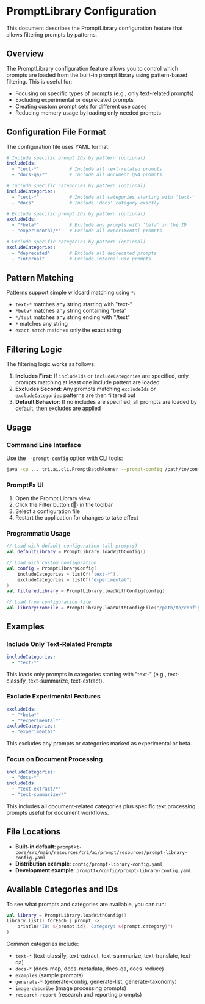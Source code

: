 # PromptLibrary Configuration

This document describes the PromptLibrary configuration feature that allows filtering prompts by patterns.

## Overview

The PromptLibrary configuration feature allows you to control which prompts are loaded from the built-in prompt library using pattern-based filtering. This is useful for:

- Focusing on specific types of prompts (e.g., only text-related prompts)
- Excluding experimental or deprecated prompts
- Creating custom prompt sets for different use cases
- Reducing memory usage by loading only needed prompts

## Configuration File Format

The configuration file uses YAML format:

```yaml
# Include specific prompt IDs by pattern (optional)
includeIds:
  - "text-*"           # Include all text-related prompts
  - "docs-qa/*"        # Include all document Q&A prompts

# Include specific categories by pattern (optional)  
includeCategories:
  - "text-*"           # Include all categories starting with 'text-'
  - "docs"             # Include 'docs' category exactly

# Exclude specific prompt IDs by pattern (optional)
excludeIds:
  - "*beta*"           # Exclude any prompts with 'beta' in the ID
  - "experimental/*"   # Exclude all experimental prompts

# Exclude specific categories by pattern (optional)
excludeCategories:
  - "deprecated"       # Exclude all deprecated prompts
  - "internal"         # Exclude internal-use prompts
```

## Pattern Matching

Patterns support simple wildcard matching using `*`:

- `text-*` matches any string starting with "text-"
- `*beta*` matches any string containing "beta"
- `*/test` matches any string ending with "/test"
- `*` matches any string
- `exact-match` matches only the exact string

## Filtering Logic

The filtering logic works as follows:

1. **Includes First**: If `includeIds` or `includeCategories` are specified, only prompts matching at least one include pattern are loaded
2. **Excludes Second**: Any prompts matching `excludeIds` or `excludeCategories` patterns are then filtered out
3. **Default Behavior**: If no includes are specified, all prompts are loaded by default, then excludes are applied

## Usage

### Command Line Interface

Use the `--prompt-config` option with CLI tools:

```bash
java -cp ... tri.ai.cli.PromptBatchRunner --prompt-config /path/to/config.yaml input.yaml output.yaml
```

### PromptFx UI

1. Open the Prompt Library view
2. Click the Filter button (🔽) in the toolbar
3. Select a configuration file
4. Restart the application for changes to take effect

### Programmatic Usage

```kotlin
// Load with default configuration (all prompts)
val defaultLibrary = PromptLibrary.loadWithConfig()

// Load with custom configuration
val config = PromptLibraryConfig(
    includeCategories = listOf("text-*"),
    excludeCategories = listOf("experimental")
)
val filteredLibrary = PromptLibrary.loadWithConfig(config)

// Load from configuration file
val libraryFromFile = PromptLibrary.loadWithConfigFile("/path/to/config.yaml")
```

## Examples

### Include Only Text-Related Prompts

```yaml
includeCategories:
  - "text-*"
```

This loads only prompts in categories starting with "text-" (e.g., text-classify, text-summarize, text-extract).

### Exclude Experimental Features

```yaml
excludeIds:
  - "*beta*"
  - "*experimental*"
excludeCategories:
  - "experimental"
```

This excludes any prompts or categories marked as experimental or beta.

### Focus on Document Processing

```yaml
includeCategories:
  - "docs-*"
includeIds:
  - "text-extract/*"
  - "text-summarize/*"
```

This includes all document-related categories plus specific text processing prompts useful for document workflows.

## File Locations

- **Built-in default**: `promptkt-core/src/main/resources/tri/ai/prompt/resources/prompt-library-config.yaml`
- **Distribution example**: `config/prompt-library-config.yaml` 
- **Development example**: `promptfx/config/prompt-library-config.yaml`

## Available Categories and IDs

To see what prompts and categories are available, you can run:

```kotlin
val library = PromptLibrary.loadWithConfig()
library.list().forEach { prompt ->
    println("ID: ${prompt.id}, Category: ${prompt.category}")
}
```

Common categories include:
- `text-*` (text-classify, text-extract, text-summarize, text-translate, text-qa)
- `docs-*` (docs-map, docs-metadata, docs-qa, docs-reduce)
- `examples` (sample prompts)
- `generate-*` (generate-config, generate-list, generate-taxonomy)
- `image-describe` (image processing prompts)
- `research-report` (research and reporting prompts)